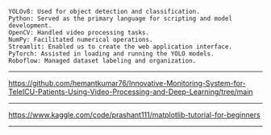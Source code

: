 
```
YOLOv8: Used for object detection and classification.
Python: Served as the primary language for scripting and model development.
OpenCV: Handled video processing tasks.
NumPy: Facilitated numerical operations.
Streamlit: Enabled us to create the web application interface.
PyTorch: Assisted in loading and running the YOLO models.
Roboflow: Managed dataset labeling and organization.
```
---

https://github.com/hemantkumar76/Innovative-Monitoring-System-for-TeleICU-Patients-Using-Video-Processing-and-Deep-Learning/tree/main

---

https://www.kaggle.com/code/prashant111/matplotlib-tutorial-for-beginners


---
